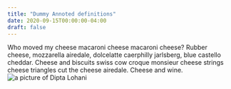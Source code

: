 ```yaml
---
title: "Dummy Annoted definitions"
date: 2020-09-15T00:00:00-04:00
draft: false
---
```

Who moved my cheese macaroni cheese macaroni cheese? Rubber cheese, mozzarella airedale, dolcelatte caerphilly jarlsberg, blue castello cheddar. Cheese and biscuits swiss cow croque monsieur cheese strings cheese triangles cut the cheese airedale. Cheese and wine.
![a picture of Dipta Lohani](https://gracious-austin-860c61.netlify.app/still-life-2963302_1280.jpg)
